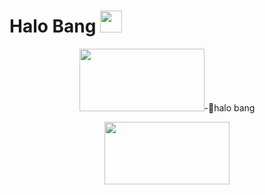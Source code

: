 <h1>
  Halo Bang
  <img src="https://media.giphy.com/media/hvRJCLFzcasrR4ia7z/giphy.gif" width="35px"/>
</h1>

<div align="center">
  <img src="https://encrypted-tbn0.gstatic.com/images?q=tbn:ANd9GcTnWDk8JygsTKnUK9G3Jb7PKXQw4bvyudyj9A&usqp=CAU" width="200" height="100"

-👋halo bang

    
<img
  src="https://encrypted-tbn0.gstatic.com/images?q=tbn:ANd9GcTo3js5OeC30ZEnKIJCJt0eoPBLxATS0eH9Sg&usqp=CAU" width="200" height="100"/>
</div>

